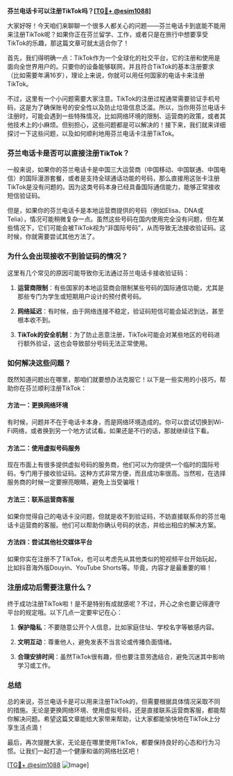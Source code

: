 **芬兰电话卡可以注册TikTok吗？[[TG💪+ @esim1088](https://t.me/s/esim1088)]**

大家好呀！今天咱们来聊聊一个很多人都关心的问题——芬兰电话卡到底能不能用来注册TikTok呢？如果你正在芬兰留学、工作，或者只是在旅行中想要享受TikTok的乐趣，那这篇文章可就太适合你了！

首先，我们得明确一点：TikTok作为一个全球化的社交平台，它的注册和使用是面向全世界用户的。只要你的设备能够联网，并且符合TikTok的基本注册要求（比如需要年满16岁），理论上来说，你就可以用任何国家的电话卡来注册TikTok。

不过，这里有一个小问题需要大家注意。TikTok的注册过程通常需要验证手机号码，这是为了确保账号的安全性以及防止垃圾信息泛滥。所以，当你用芬兰电话卡注册时，可能会遇到一些特殊情况，比如网络环境的限制、运营商的政策，或者其他技术上的小麻烦。但别担心，这些问题都是可以解决的！接下来，我们就来详细探讨一下这些问题，以及如何顺利地用芬兰电话卡注册TikTok。

### 芬兰电话卡是否可以直接注册TikTok？

一般来说，如果你的芬兰电话卡是中国三大运营商（中国移动、中国联通、中国电信）的国际漫游套餐，或者是支持全球通话功能的号码，那么直接用这张卡注册TikTok是没有问题的。因为这类号码本身已经具备国际通信能力，能够正常接收短信验证码。

但是，如果你的芬兰电话卡是本地运营商提供的号码（例如Elisa、DNA或Telia），情况可能稍微复杂一点。虽然这些号码在国内使用完全没有问题，但在某些情况下，它们可能会被TikTok视为“非国际号码”，从而导致无法接收验证码。这时候，你就需要尝试其他方法了。

### 为什么会出现接收不到验证码的情况？

这里有几个常见的原因可能导致你无法通过芬兰电话卡接收验证码：

1. **运营商限制**：有些国家的本地运营商会限制某些号码的国际通信功能，尤其是那些专门为学生或短期用户设计的预付费号码。
   
2. **网络延迟**：有时候，由于网络连接不稳定，验证码短信可能会延迟到达，甚至根本收不到。

3. **TikTok的安全机制**：为了防止恶意注册，TikTok可能会对某些地区的号码进行额外验证，这也会导致部分号码无法正常使用。

### 如何解决这些问题？

既然知道问题出在哪里，那咱们就要想办法克服它！以下是一些实用的小技巧，帮助你在芬兰顺利注册TikTok：

#### 方法一：更换网络环境
有时候，问题并不在于电话卡本身，而是网络环境造成的。你可以尝试切换到Wi-Fi网络，或者换到另一个地方试试看。如果还是不行的话，那就继续往下看。

#### 方法二：使用虚拟号码服务
现在市面上有很多提供虚拟号码的服务商，他们可以为你提供一个临时的国际号码，专门用于接收验证码。这种方式非常方便，而且成功率很高。当然啦，在选择服务商的时候一定要擦亮眼睛，避免上当受骗哦！

#### 方法三：联系运营商客服
如果你觉得自己的电话卡没问题，但就是收不到验证码，不妨直接联系你的芬兰电话卡运营商的客服。他们可以帮助你确认号码的状态，并给出相应的解决方案。

#### 方法四：尝试其他社交媒体平台
如果你实在注册不了TikTok，也可以考虑先从其他类似的短视频平台开始玩起，比如抖音海外版Douyin、YouTube Shorts等。毕竟，内容才是最重要的嘛！

### 注册成功后需要注意什么？

终于成功注册TikTok啦！是不是特别有成就感呢？不过，开心之余也要记得遵守平台的规定哦。以下几点一定要牢记在心：

1. **保护隐私**：不要随意公开个人信息，比如家庭住址、学校名字等敏感内容。
   
2. **文明互动**：尊重他人，避免发表不当言论或传播负面情绪。

3. **合理安排时间**：虽然TikTok很有趣，但也要注意劳逸结合，避免沉迷其中影响学习或工作。

### 总结

总的来说，芬兰电话卡是可以用来注册TikTok的，但需要根据具体情况采取不同的措施。无论是更换网络环境、使用虚拟号码，还是直接联系运营商客服，都能帮你解决问题。希望这篇文章能给大家带来帮助，让大家都能愉快地在TikTok上分享生活点滴！

最后，再次提醒大家，无论是在哪里使用TikTok，都要保持良好的心态和行为习惯。让我们一起打造一个健康和谐的网络社区吧！

[[TG💪+ @esim1088](https://t.me/s/esim1088) ![Image](https://i.postimg.cc/4NQfJmqS/Snipaste-2025-05-13-00-14-12.png)]